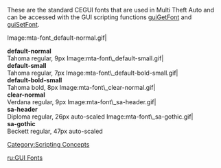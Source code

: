 These are the standard CEGUI fonts that are used in Multi Theft Auto and can be accessed with the GUI scripting functions [guiGetFont](/docs/guigetfont.md "wikilink") and [guiSetFont](/docs/guisetfont.md "wikilink").

Image:mta-font\_default-normal.gif|

<div style="font-weight: bold">
default-normal

</div>
Tahoma regular, 9px Image:mta-font\_default-small.gif|

<div style="font-weight: bold">
default-small

</div>
Tahoma regular, 7px Image:mta-font\_default-bold-small.gif|

<div style="font-weight: bold">
default-bold-small

</div>
Tahoma bold, 8px Image:mta-font\_clear-normal.gif|

<div style="font-weight: bold">
clear-normal

</div>
Verdana regular, 9px Image:mta-font\_sa-header.gif|

<div style="font-weight: bold">
sa-header

</div>
Diploma regular, 26px auto-scaled Image:mta-font\_sa-gothic.gif|

<div style="font-weight: bold">
sa-gothic

</div>
Beckett regular, 47px auto-scaled

[Category:Scripting Concepts](/docs/category:scripting_concepts.md "wikilink")

[ru:GUI Fonts](/docs/ru:gui_fonts.md "wikilink")
